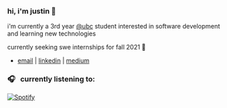 ### hi, i'm justin 👋

i'm currently a 3rd year [@ubc](https://www.bme.ubc.ca/) student interested in software development and learning new technologies  

currently seeking swe internships for fall 2021 🥺

- [email](mailto:justincho63@gmail.com) | [linkedin](https://www.linkedin.com/in/justinccho) | [medium](https://medium.com/@justinccho)

### 🎧 &nbsp; currently listening to:
[![Spotify](https://novatorem-blush.vercel.app/api/spotify)](https://open.spotify.com/user/justinlisteningtomusic123)





